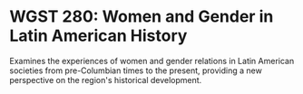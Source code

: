 # WGST 280: Women and Gender in Latin American History

Examines the experiences of women and gender relations in Latin American societies from pre-Columbian times to the present, providing a new perspective on the region's historical development.